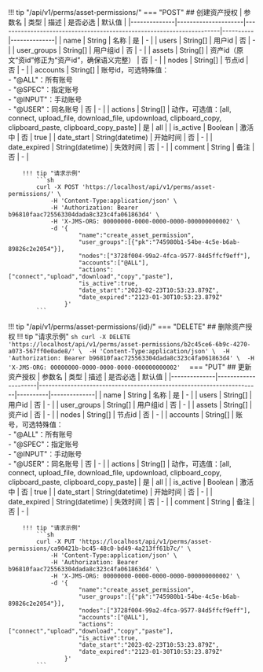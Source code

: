 !!! tip "/api/v1/perms/asset-permissions/"
    === "POST"
        ## 创建资产授权
        | 参数名       | 类型                | 描述                                                                 | 是否必选 | 默认值       |
        |--------------|---------------------|----------------------------------------------------------------------|----------|--------------|
        | name         | String              | 名称                                                                 | 是       | -            |
        | users        | String[]            | 用户id                                                               | 否       | -            |
        | user_groups  | String[]            | 用户组id                                                             | 否       | -            |
        | assets       | String[]            | 资产id（原文“资id”修正为“资产id”，确保语义完整）                     | 否       | -            |
        | nodes        | String[]            | 节点id                                                               | 否       | -            |
        | accounts     | String[]            | 账号id，可选特殊值：<br>- "@ALL"：所有账号<br>- "@SPEC"：指定账号<br>- "@INPUT"：手动账号<br>- "@USER"：同名账号 | 否       | -            |
        | actions      | String[]            | 动作，可选值：[all, connect, upload_file, download_file, updownload, clipboard_copy, clipboard_paste, clipboard_copy_paste] | 是       | all          |
        | is_active    | Boolean             | 激活中                                                               | 否       | true         |
        | date_start   | String(datetime)    | 开始时间                                                             | 否       | -            |
        | date_expired | String(datetime)    | 失效时间                                                             | 否       | -            |
        | comment      | String              | 备注                                                                 | 否       | -            |

        !!! tip "请求示例"
            ```sh
            curl -X POST 'https://localhost/api/v1/perms/asset-permissions/' \ 
                -H 'Content-Type:application/json' \ 
                -H 'Authorization: Bearer b96810faac725563304dada8c323c4fa061863d4' \ 
                -H 'X-JMS-ORG: 00000000-0000-0000-0000-000000000002' \ 
                -d '{ 
                        "name":"create_asset_permission", 
                        "user_groups":[{"pk":"745980b1-54be-4c5e-b6ab-89826c2e2054"}], 
                        "nodes":["3728f004-99a2-4fca-9577-84d5ffcf9eff"], 
                        "accounts":["@ALL"], 
                        "actions":["connect","upload","download","copy","paste"],
                        "is_active":true, 
                        "date_start":"2023-02-23T10:53:23.879Z", 
                        "date_expired":"2123-01-30T10:53:23.879Z" 
                    }'
            ```
!!! tip "/api/v1/perms/asset-permissions/{id}/"
    === "DELETE"
        ## 删除资产授权
        !!! tip "请求示例"
            ```sh
            curl -X DELETE 'https://localhost/api/v1/perms/asset-permissions/b2c45ce6-6b9c-4270-a073-567ff0e0ade8/' \ 
                -H 'Content-Type:application/json' \ 
                -H 'Authorization: Bearer b96810faac725563304dada8c323c4fa061863d4' \ 
                -H 'X-JMS-ORG: 00000000-0000-0000-0000-000000000002' 
            ```
    === "PUT"
        ## 更新资产授权
        | 参数名       | 类型                | 描述                                                                 | 是否必选 | 默认值       |
        |--------------|---------------------|----------------------------------------------------------------------|----------|--------------|
        | name         | String              | 名称                                                                 | 是       | -            |
        | users        | String[]            | 用户id                                                               | 否       | -            |
        | user_groups  | String[]            | 用户组id                                                             | 否       | -            |
        | assets       | String[]            | 资产id                                                               | 否       | -            |
        | nodes        | String[]            | 节点id                                                               | 否       | -            |
        | accounts     | String[]            | 账号，可选特殊值：<br>- "@ALL"：所有账号<br>- "@SPEC"：指定账号<br>- "@INPUT"：手动账号<br>- "@USER"：同名账号 | 否       | -            |
        | actions      | String[]            | 动作，可选值：[all, connect, upload_file, download_file, updownload, clipboard_copy, clipboard_paste, clipboard_copy_paste] | 是       | all          |
        | is_active    | Boolean             | 激活中                                                               | 否       | true         |
        | date_start   | String(datetime)    | 开始时间                                                             | 否       | -            |
        | date_expired | String(datetime)    | 失效时间                                                             | 否       | -            |
        | comment      | String              | 备注                                                                 | 否       | -            |

        !!! tip "请求示例"
            ```sh
            curl -X PUT 'https://localhost/api/v1/perms/asset-permissions/ca90421b-bc45-48c0-bd49-4a213ff61b7c/' \ 
                -H 'Content-Type:application/json' \ 
                -H 'Authorization: Bearer b96810faac725563304dada8c323c4fa061863d4' \ 
                -H 'X-JMS-ORG: 00000000-0000-0000-0000-000000000002' \ 
                -d '{ 
                        "name":"create_asset_permission", 
                        "user_groups":[{"pk":"745980b1-54be-4c5e-b6ab-89826c2e2054"}], 
                        "nodes":["3728f004-99a2-4fca-9577-84d5ffcf9eff"], 
                        "accounts":["@ALL"], 
                        "actions":["connect","upload","download","copy","paste"], 
                        "is_active":true, 
                        "date_start":"2023-02-23T10:53:23.879Z", 
                        "date_expired":"2123-01-30T10:53:23.879Z" 
                    }'
            ```
